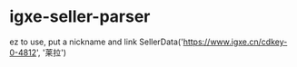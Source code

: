 # igxe-seller-parser

ez to use, put a nickname and link
SellerData('https://www.igxe.cn/cdkey-0-4812', '莱拉')
